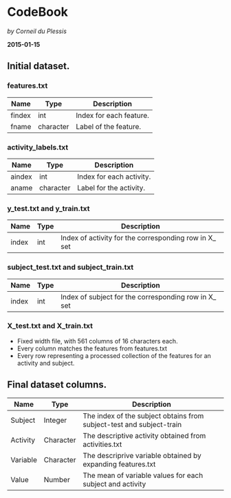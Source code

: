 CodeBook
========

*by Corneil du Plessis*

**2015-01-15**

## Initial dataset.
### features.txt
Name | Type | Description
-----|------|------------
findex | int | Index for each feature.
fname | character | Label of the feature. 

### activity_labels.txt
Name | Type | Description
-----|------|------------
aindex | int | Index for each activity.
aname | character | Label for the activity. 

### y_test.txt and y_train.txt
Name | Type | Description
-----|------|------------
index | int | Index of activity for the corresponding row in X_ set

### subject_test.txt and subject_train.txt
Name | Type | Description
-----|------|------------
index | int | Index of subject for the corresponding row in X_ set

### X_test.txt and X_train.txt

- Fixed width file, with 561 columns of 16 characters each.  
- Every column matches the features from features.txt  
- Every row representing a processed collection of the features for an activity and subject.

## Final dataset columns.

Name | Type | Description
----|----|-----------
Subject | Integer | The index of the subject obtains from subject-test and subject-train
Activity | Character | The descriptive activity obtained from activities.txt
Variable | Character | The descriprive variable obtained by expanding features.txt
Value | Number | The mean of variable values for each subject and activity


